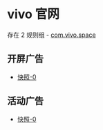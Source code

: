 # vivo 官网

存在 2 规则组 - [com.vivo.space](/src/apps/com.vivo.space.ts)

## 开屏广告

- [快照-0](https://i.gkd.li/import/13197585)

## 活动广告

- [快照-0](https://gkd-kit.gitee.io/import/13218155)

